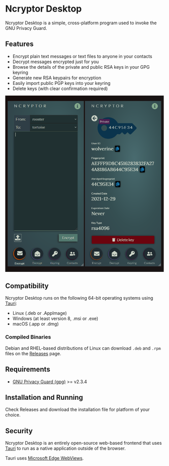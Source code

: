 # Ncryptor Desktop

Ncryptor Desktop is a simple, cross-platform program used to invoke the GNU Privacy Guard.

## Features

- Encrypt plain text messages or text files to anyone in your contacts
- Decrypt messages encrypted just for you
- Browse the details of the private and public RSA keys in your GPG keyring
- Generate new RSA keypairs for encryption
- Easily import public PGP keys into your keyring
- Delete keys (with clear confirmation required)

![Ncryptor screenshot](public/media/screencap.png "Screenshot of Ncryptor")

## Compatibility

Ncryptor Desktop runs on the following 64-bit operating systems using [Tauri](https://tauri.app/):

- Linux (.deb or .AppImage)
- Windows (at least version 8, .msi or .exe)
- macOS (.app or .dmg)

### Compiled Binaries
Debian and RHEL-based distributions of Linux can download `.deb` and `.rpm` files on the [Releases](https://github.com/jtdemey/ncryptor-desktop/releases) page.

## Requirements

- [GNU Privacy Guard (gpg)](https://www.gnupg.org/index.html) >= v2.3.4

## Installation and Running

Check Releases and download the installation file for platform of your choice.

## Security

Ncryptor Desktop is an entirely open-source web-based frontend that uses [Tauri](https://tauri.app/) to run as a native application outside of the browser.

Tauri uses [Microsoft Edge WebViews](https://developer.microsoft.com/en-us/microsoft-edge/webview2/#download-section).
